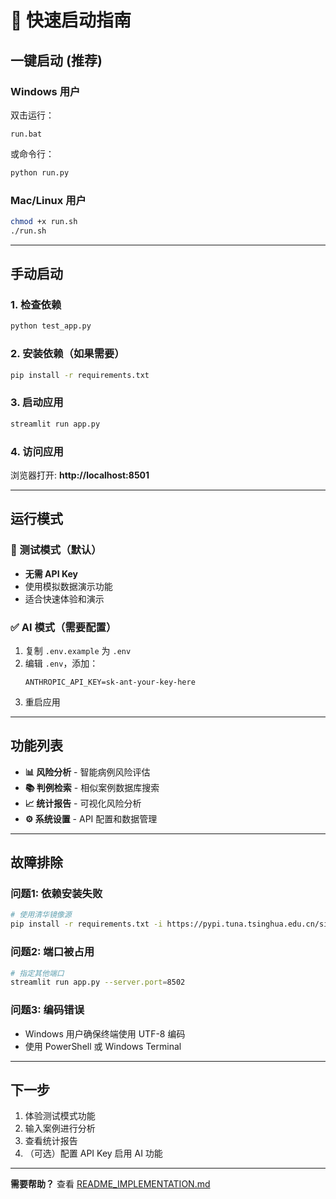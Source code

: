 # 🚀 快速启动指南

## 一键启动 (推荐)

### Windows 用户
双击运行：
```
run.bat
```

或命令行：
```bash
python run.py
```

### Mac/Linux 用户
```bash
chmod +x run.sh
./run.sh
```

---

## 手动启动

### 1. 检查依赖
```bash
python test_app.py
```

### 2. 安装依赖（如果需要）
```bash
pip install -r requirements.txt
```

### 3. 启动应用
```bash
streamlit run app.py
```

### 4. 访问应用
浏览器打开: **http://localhost:8501**

---

## 运行模式

### 🧪 测试模式（默认）
- **无需 API Key**
- 使用模拟数据演示功能
- 适合快速体验和演示

### ✅ AI 模式（需要配置）
1. 复制 `.env.example` 为 `.env`
2. 编辑 `.env`，添加：
   ```
   ANTHROPIC_API_KEY=sk-ant-your-key-here
   ```
3. 重启应用

---

## 功能列表

- **📊 风险分析** - 智能病例风险评估
- **📚 判例检索** - 相似案例数据库搜索
- **📈 统计报告** - 可视化风险分析
- **⚙️ 系统设置** - API 配置和数据管理

---

## 故障排除

### 问题1: 依赖安装失败
```bash
# 使用清华镜像源
pip install -r requirements.txt -i https://pypi.tuna.tsinghua.edu.cn/simple
```

### 问题2: 端口被占用
```bash
# 指定其他端口
streamlit run app.py --server.port=8502
```

### 问题3: 编码错误
- Windows 用户确保终端使用 UTF-8 编码
- 使用 PowerShell 或 Windows Terminal

---

## 下一步

1. 体验测试模式功能
2. 输入案例进行分析
3. 查看统计报告
4. （可选）配置 API Key 启用 AI 功能

---

**需要帮助？** 查看 [README_IMPLEMENTATION.md](README_IMPLEMENTATION.md)
